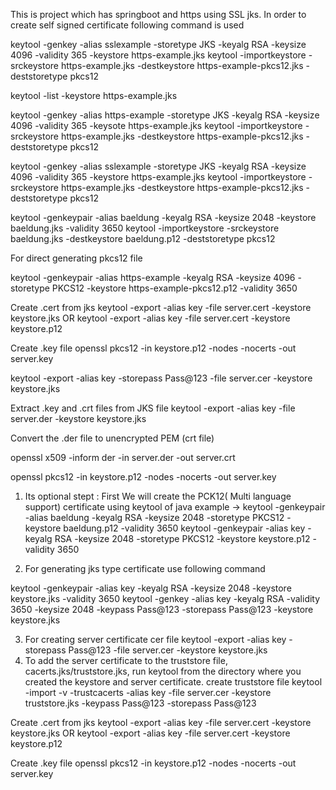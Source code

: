 This is project which has springboot and https using SSL jks.
In order to create self signed certificate following command is used

keytool -genkey -alias sslexample -storetype JKS -keyalg RSA -keysize 4096 -validity 365 -keystore https-example.jks
keytool -importkeystore -srckeystore https-example.jks -destkeystore https-example-pkcs12.jks -deststoretype pkcs12

keytool -list -keystore https-example.jks






keytool -genkey -alias https-example -storetype JKS -keyalg RSA -keysize 4096 -validity 365 -keysote https-example.jks
keytool -importkeystore -srckeystore https-example.jks -destkeystore https-example-pkcs12.jks -deststoretype pkcs12


keytool -genkey -alias sslexample -storetype JKS -keyalg RSA -keysize 4096 -validity 365 -keystore https-example.jks
keytool -importkeystore -srckeystore https-example.jks -destkeystore https-example-pkcs12.jks -deststoretype pkcs12





keytool -genkeypair -alias baeldung -keyalg RSA -keysize 2048 -keystore baeldung.jks -validity 3650
keytool -importkeystore -srckeystore baeldung.jks -destkeystore baeldung.p12 -deststoretype pkcs12


For direct generating pkcs12 file

keytool -genkeypair -alias https-example -keyalg RSA -keysize 4096 -storetype PKCS12 -keystore https-example-pkcs12.p12 -validity 3650


Create .cert from jks
keytool -export -alias key -file server.cert -keystore keystore.jks
OR
keytool -export -alias key -file server.cert -keystore keystore.p12


Create .key file
openssl pkcs12 -in keystore.p12  -nodes -nocerts -out server.key

keytool -export -alias key -storepass Pass@123 -file server.cer -keystore keystore.jks



Extract .key and .crt files from JKS file
keytool -export -alias key -file server.der -keystore keystore.jks

Convert the .der file to unencrypted PEM (crt file)

openssl x509 -inform der -in server.der -out server.crt

openssl pkcs12 -in keystore.p12 -nodes -nocerts -out server.key






1) Its optional stept : First We will create the PCK12( Multi language support) certificate using keytool of java
 example -> keytool -genkeypair -alias baeldung -keyalg RSA -keysize 2048 -storetype PKCS12 -keystore baeldung.p12 -validity 3650
 keytool -genkeypair -alias key -keyalg RSA -keysize 2048 -storetype PKCS12 -keystore keystore.p12 -validity 3650
 
 2) For generating jks type certificate use following command
 
 keytool -genkeypair -alias key -keyalg RSA -keysize 2048 -keystore keystore.jks -validity 3650
 keytool -genkey -alias key -keyalg RSA -validity 3650 -keysize 2048 -keypass Pass@123 -storepass Pass@123 -keystore keystore.jks 
 
 3) For creating server certificate cer file
     keytool -export -alias key -storepass Pass@123 -file server.cer -keystore keystore.jks
 4) To add the server certificate to the truststore file, cacerts.jks/truststore.jks, run keytool from the directory where you created the keystore and server certificate.
    create truststore file 
	keytool -import -v -trustcacerts -alias key -file server.cer -keystore truststore.jks -keypass Pass@123 -storepass Pass@123
 
 
 
 
Create .cert from jks
keytool -export -alias key -file server.cert -keystore keystore.jks
OR
keytool -export -alias key -file server.cert -keystore keystore.p12



Create .key file
openssl pkcs12 -in keystore.p12  -nodes -nocerts -out server.key
